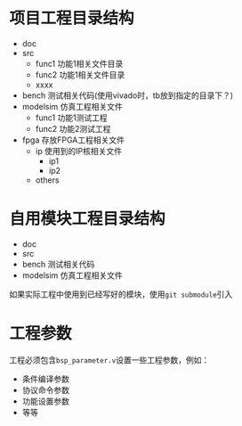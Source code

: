 # 项目工程目录结构

- doc  
- src
    * func1  功能1相关文件目录
    * func2  功能1相关文件目录
    * xxxx
- bench  测试相关代码(使用vivado时，tb放到指定的目录下？)
- modelsim 仿真工程相关文件
    * func1 功能1测试工程
    * func2 功能2测试工程
- fpga 存放FPGA工程相关文件
    * ip        使用到的IP核相关文件
        - ip1
        - ip2 
    * others


# 自用模块工程目录结构

- doc  
- src
- bench  测试相关代码
- modelsim 仿真工程相关文件

如果实际工程中使用到已经写好的模块，使用`git submodule`引入

# 工程参数
工程必须包含`bsp_parameter.v`设置一些工程参数，例如：
* 条件编译参数
* 协议命令参数
* 功能设置参数
* 等等
